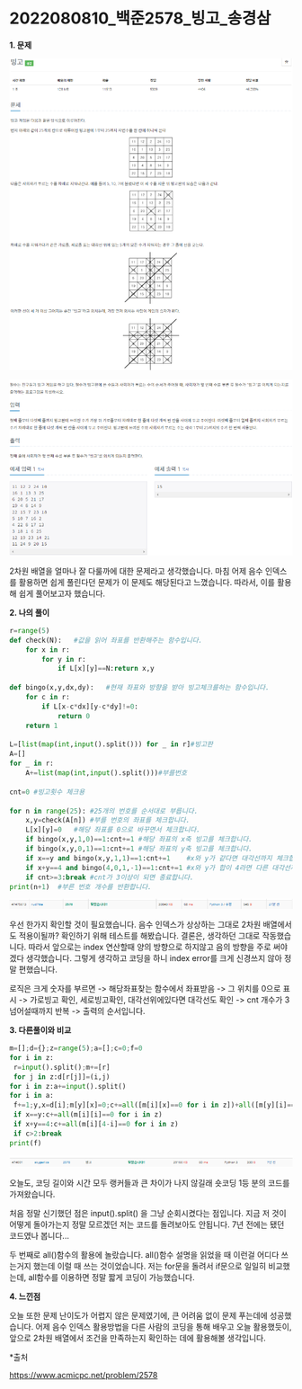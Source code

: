 # 2022080810_백준2578_빙고_송경삼

**1. 문제**

![](20220810_백준2578_빙고_assets/2022-08-10-11-29-05-image.png)

![](20220810_백준2578_빙고_assets/2022-08-10-11-29-25-image.png)

2차원 배열을 얼마나 잘 다룰까에 대한 문제라고 생각했습니다. 마침 어제 음수 인덱스를 활용하면 쉽게 풀린다던 문제가 이 문제도 해당된다고 느꼈습니다. 따라서, 이를 활용해 쉽게 풀어보고자 했습니다.

**2. 나의 풀이**

```python
r=range(5)
def check(N):   #값을 읽어 좌표를 반환해주는 함수입니다.
    for x in r:
        for y in r:
            if L[x][y]==N:return x,y

def bingo(x,y,dx,dy):   #현재 좌표와 방향을 받아 빙고체크를하는 함수입니다.
    for c in r:
        if L[x-c*dx][y-c*dy]!=0:
            return 0
    return 1 

L=[list(map(int,input().split())) for _ in r]#빙고판
A=[]
for _ in r:
    A+=list(map(int,input().split()))#부를번호

cnt=0 #빙고횟수 체크용

for n in range(25): #25개의 번호를 순서대로 부릅니다.
    x,y=check(A[n]) #부를 번호의 좌표를 체크합니다.
    L[x][y]=0   #해당 좌표를 0으로 바꾸면서 체크합니다.
    if bingo(x,y,1,0)==1:cnt+=1 #해당 좌표의 x축 빙고를 체크합니다.
    if bingo(x,y,0,1)==1:cnt+=1 #해당 좌표의 y축 빙고를 체크합니다.
    if x==y and bingo(x,y,1,1)==1:cnt+=1    #x와 y가 같다면 대각선까지 체크합니다.
    if x+y==4 and bingo(4,0,1,-1)==1:cnt+=1 #x와 y가 합이 4라면 다른 대각선까지 체크합니다.
    if cnt>=3:break #cnt가 3이상이 되면 종료합니다.
print(n+1)  #부른 번호 개수를 반환합니다.
```

![](20220810_백준2578_빙고_assets/2022-08-10-11-54-44-image.png)

우선 한가지 확인할 것이 필요했습니다. 음수 인덱스가 상상하는 그대로 2차원 배열에서도 적용이될까? 확인하기 위해 테스트를 해봤습니다. 결론은, 생각하던 그대로 작동했습니다. 따라서 앞으로는 index 연산할때 양의 방향으로 하지않고 음의 방향을 주로 써야겠다 생각했습니다. 그렇게 생각하고 코딩을 하니 index error를 크게 신경쓰지 않아 정말 편했습니다.

로직은 크게 숫자를 부르면 -> 해당좌표찾는 함수에서 좌표받음 -> 그 위치를 0으로 표시 -> 가로빙고 확인, 세로빙고확인, 대각선위에있다면 대각선도 확인 -> cnt 개수가 3넘어설때까지 반복 -> 출력의 순서입니다.  

**3. 다른풀이와 비교**

```python
m=[];d={};z=range(5);a=[];c=0;f=0
for i in z:
 r=input().split();m+=[r]
 for j in z:d[r[j]]=(i,j)
for i in z:a+=input().split()
for i in a:
 f+=1;y,x=d[i];m[y][x]=0;c+=all([m[i][x]==0 for i in z])+all([m[y][i]==0 for i in z])
 if x==y:c+=all(m[i][i]==0 for i in z)
 if x+y==4:c+=all(m[i][4-i]==0 for i in z)
 if c>2:break
print(f)
```

![](20220810_백준2578_빙고_assets/2022-08-10-11-39-27-image.png)

오늘도, 코딩 길이와 시간 모두 랭커들과 큰 차이가 나지 않길래 숏코딩 1등 분의 코드를 가져왔습니다.

처음 정말 신기했던 점은 input().split() 을 그냥 순회시켰다는 점입니다. 지금 저 것이 어떻게 돌아가는지 정말 모르겠던 저는 코드를 돌려보아도 안됩니다. 7년 전에는 됐던 코드였나 봅니다...

두 번째로 all()함수의 활용에 놀랐습니다. all()함수 설명을 읽었을 때 이런걸 어디다 쓰는거지 했는데 이럴 때 쓰는 것이었습니다. 저는 for문을 돌려서 if문으로 일일히 비교했는데, all함수를 이용하면 정말 짧게 코딩이 가능했습니다.



**4. 느낀점**

오늘 또한 문제 난이도가 어렵지 않은 문제였기에, 큰 어려움 없이 문제 푸는데에 성공했습니다. 어제 음수 인덱스 활용방법을 다른 사람의 코딩을 통해 배우고 오늘 활용했듯이, 앞으로 2차원 배열에서 조건을 만족하는지 확인하는 데에 활용해볼 생각입니다.



*출처

https://www.acmicpc.net/problem/2578
